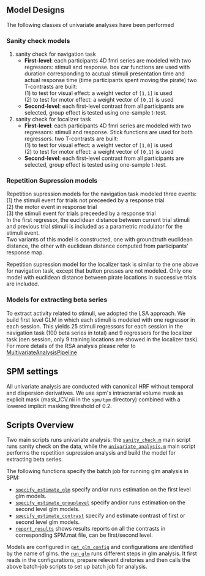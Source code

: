 ## Model Designs
The following classes of univariate analyses have been performed
### Sanity check models
1. sanity check for navigation task  
   - **First-level**: each participants 4D fmri series are modeled with two regressors: stimuli and response. box car functions are used with duration corresponding to acutual stimuli presentation time and actual response time (time participants spent moving the pirate)
   two T-contrasts are built:  
    (1) to test for visual effect: a weight vector of `[1,1]` is used  
    (2) to test for motor effect: a weight vector of `[0,1]` is used  
    - **Second-level**: each first-level contrast from all participants are selected, group effect is tested using one-sample t-test.
2. sanity check for localizer task  
   - **First-level**: each participants 4D fmri series are modeled with two regressors: stimuli and response. Stick functions are used for both regressors.
   two T-contrasts are built:    
    (1) to test for visual effect: a weight vector of `[1,0]` is used   
    (2) to test for motor effect: a weight vector of `[0,1]` is used   
   - **Second-level**: each first-level contrast from all participants are selected, group effect is tested using one-sample t-test.  

### Repetition Supression models
Repetition supression models for the navigation task modeled three events:
(1) the stimuli event for trials not preceeded by a response trial   
(2) the motor event in response trial  
(3) the stimuli event for trials preceeded by a response trial  
In the first regressor, the euclidean distance between current trial stimuli and previous trial stimuli is included as a parametric modulator for the stimuli event.  
Two variants of this model is constructed, one with groundtruth euclidean distance, the other with euclidean distance computed from participants' response map.

Repetition supression model for the localizer task is similar to the one above for navigation task, except that button presses are not modeled. Only one model with euclidean distance between pirate locations in successive trials are included.

### Models for extracting beta series
To extract activity related to stimuli, we adopted the LSA approach. We build first level GLM in which each stimuli is modeled with one regressor in each session. This yields 25 stimuli regressors for each session in the navigation task (100 beta series in total) and 9 regressors for the localizer task (oen session, only 9 training locations are showed in the localizer task). For more details of the RSA analysis please refer to [MultivariateAnalysisPipeline](scripts/multivariate/MultivariateAnalysisPipeline.md)

## SPM settings
All univariate analysis are conducted with canonical HRF without temporal and dispersion derivatives. We use spm's intracranial volume mask as explicit mask (mask_ICV.nii in the `spm/tpm` directory) combined with a lowered implicit masking threshold of 0.2. 

## Scripts Overview
Two main scripts runs univariate analysis: the [`sanity_check.m`](/scripts/sanity_check.m) main script runs sanity check on the data, while the [`univariate_analysis.m`](/scripts/univariate_analysis.m) main script performs the repetition supression analysis and build the model for extracting beta series.

The following functions specify the batch job for running glm analysis in SPM:  
- [`specify_estimate_glm`](/scripts/univariate/specify_estimate_glm.m) specify and/or runs estimation on the first level glm models. 
- [`specify_estimate_grouplevel`](/scripts/univariate/specify_estimate_grouplevel.m) specify and/or runs estimation on the second level glm models.  
- [`specify_estimate_contrast`](/scripts/univariate/specify_estimate_contrast.m) specify and estimate contrast of first or second level glm models. 
- [`report_results`](/scripts/univariate/report_results.m) shows results reports on all the contrasts in corresponding SPM.mat file, can be first/second level. 


Models are configured in [`get_glm_config`](/scripts/univariate/get_glm_config.m) and configurations are identified by the name of glms. the [`run_glm`](/scripts/univariate/run_glm.m) runs different steps in glm analysis. It first reads in the configurations, prepare relevant diretories and then calls the above batch-job scripts to set up batch job for analysis. 